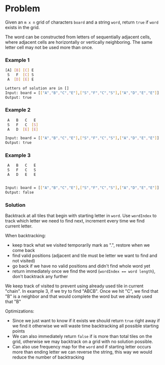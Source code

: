 # Problem

Given an `m x n` grid of characters `board` and a string `word`, return `true` if `word` exists in the grid.

The word can be constructed from letters of sequentially adjacent cells, where adjacent cells are horizontally or vertically neighboring. The same letter cell may not be used more than once.

### Example 1

```bash
[A] [B] [C] E
 S   F  [C] S
 A  [D] [E] E

Letters of solution are in []
Input: board = [["A","B","C","E"],["S","F","C","S"],["A","D","E","E"]], word = "ABCCED"
Output: true
```

### Example 2

```bash
 A   B   C   E
 S   F   C  [S]
 A   D  [E] [E]

Input: board = [["A","B","C","E"],["S","F","C","S"],["A","D","E","E"]], word = "SEE"
Output: true
```

### Example 3

```bash
 A   B   C   E
 S   F   C   S
 A   D   E   E


Input: board = [["A","B","C","E"],["S","F","C","S"],["A","D","E","E"]], word = "ABCB"
Output: false
```

### Solution

Backtrack at all tiles that begin with starting letter in `word`. Use `wordIndex` to track which letter we need to find next, increment every time we find current letter.

When backtracking:

- keep track what we visited temporarily mark as ".", restore when we come back
- find valid positions (adjacent and tile must be letter we want to find and not visited)
- go back if we have no valid positions and didn't find whole word yet
- return immediately once we find the word (`wordIndex == word length`), don't backtrack any further

We keep track of visited to prevent using already used tile in current "chain". In example 3, if we try to find "ABCB". Once we hit "C", we find that "B" is a neighbor and that would complete the word but we already
used that "B"

Optimizations:

- Since we just want to know if it exists we should return `true` right away if we find it otherwise we will waste time backtracking all possible starting points
- We can also immediately return `false` if is more than total tiles on the grid, otherwise we may backtrack on a grid with no solution possible.
- Can also use frequency map for the `word` and if starting letter occurs more than ending letter we can reverse the string, this way we would reduce the number of backtracking
